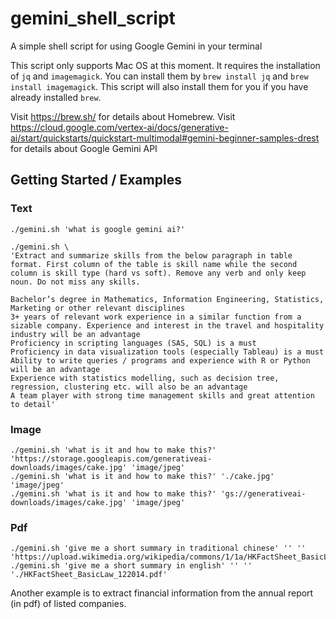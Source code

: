 # gemini_shell_script

A simple shell script for using Google Gemini in your terminal

This script only supports Mac OS at this moment.
It requires the installation of `jq` and `imagemagick`. You can install them by `brew install jq` and `brew install imagemagick`. This script will also install them for you if you have already installed `brew`.

Visit https://brew.sh/ for details about Homebrew.
Visit https://cloud.google.com/vertex-ai/docs/generative-ai/start/quickstarts/quickstart-multimodal#gemini-beginner-samples-drest for details about Google Gemini API

## Getting Started / Examples

### Text
```
./gemini.sh 'what is google gemini ai?'

./gemini.sh \
'Extract and summarize skills from the below paragraph in table format. First column of the table is skill name while the second column is skill type (hard vs soft). Remove any verb and only keep noun. Do not miss any skills.

Bachelor’s degree in Mathematics, Information Engineering, Statistics, Marketing or other relevant disciplines
3+ years of relevant work experience in a similar function from a sizable company. Experience and interest in the travel and hospitality industry will be an advantage
Proficiency in scripting languages (SAS, SQL) is a must
Proficiency in data visualization tools (especially Tableau) is a must
Ability to write queries / programs and experience with R or Python will be an advantage
Experience with statistics modelling, such as decision tree, regression, clustering etc. will also be an advantage
A team player with strong time management skills and great attention to detail'
```

### Image
```
./gemini.sh 'what is it and how to make this?' 'https://storage.googleapis.com/generativeai-downloads/images/cake.jpg' 'image/jpeg'
./gemini.sh 'what is it and how to make this?' './cake.jpg' 'image/jpeg'
./gemini.sh 'what is it and how to make this?' 'gs://generativeai-downloads/images/cake.jpg' 'image/jpeg'
```

### Pdf
```
./gemini.sh 'give me a short summary in traditional chinese' '' '' 'https://upload.wikimedia.org/wikipedia/commons/1/1a/HKFactSheet_BasicLaw_122014.pdf'
./gemini.sh 'give me a short summary in english' '' '' './HKFactSheet_BasicLaw_122014.pdf'
```
Another example is to extract financial information from the annual report (in pdf) of listed companies.
